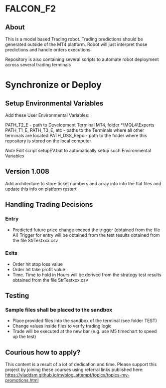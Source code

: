 # FALCON_F2

## About

This is a model based Trading robot. Trading predictions should be generated outside of the MT4 platform. Robot will just interpret those predictions and handle orders executions.

Repository is also containing several scripts to automate robot deployment across several trading terminals

# Synchronize or Deploy

## Setup Environmental Variables

Add these User Environmental Variables:

PATH_T2_E - path to Development Terminal MT4, folder *\MQL4\Experts
PATH_T1_E, PATH_T3_E, etc - paths to the Terminals where all other terminals are located
PATH_DSS_Repo - path to the folder where this repository is stored on the local computer

*Note* Edit script setupEV.bat to automatically setup such Environmental Variables

## Version 1.008

Add architecture to store ticket numbers and array info into the flat files and update this info on platform restart

## Handling Trading Decisions

### Entry

* Predicted future price change exceed the trigger (obtained from the file AI)
Trigger for entry will be obtained from the test results obtained from the file StrTestxxx.csv

### Exits

* Order hit stop loss value
* Order hit take profit value
* Time. Time to hold in Hours will be derived from the strategy test results obtained from the file StrTestxxx.csv

## Testing

### Sample files shall be placed to the sandbox

* Place provided files into the sandbox of the terminal (see folder TEST)
* Change values inside files to verify trading logic
* Trade will be executed at the new bar (e.g. use M5 timechart to speed up the test)

## Courious how to apply?

This content is a result of a lot of dedication and time.
Please support this project by joining these courses using referral links published
here: https://vladdsm.github.io/myblog_attempt/topics/topics-my-promotions.html